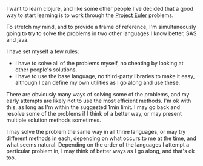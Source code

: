 I want to learn clojure, and like some other people I've decided that a good way to start learning is to work through the [Project Euler](http://projecteuler.net/) problems.

To stretch my mind, and to provide a frame of reference, I'm simultaneously going to try to solve the problems in two other languages I know better, SAS and java.

I have set myself a few rules:

* I have to solve all of the problems myself, no cheating by looking at other people's solutions.
* I have to use the base language, no third-party libraries to make it easy, although I can define my own utilities as I go along and use these.

There are obviously many ways of solving some of the problems, and my early attempts are likely not to use the most efficient methods.  I'm ok with this, as long as I'm within the suggested 1min limit.  I may go back and resolve some of the problems if I think of a better way, or may present multiple solution methods sometimes.

I may solve the problem the same way in all three languages, or may try different methods in each, depending on what occurs to me at the time, and what seems natural.  Depending on the order of the languages I attempt a particular problem in, I may think of better ways as I go along, and that's ok too.
